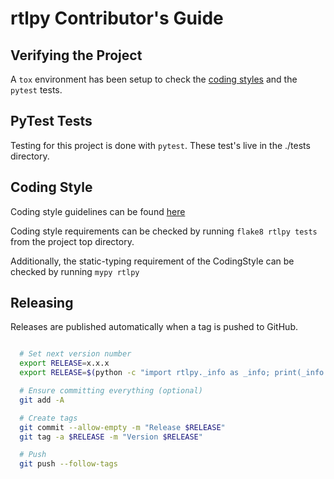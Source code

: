 # rtlpy Contributor's Guide

## Verifying the Project

A ```tox``` environment has been setup to check the [coding styles](#Coding-Style) and the ```pytest``` tests.

## PyTest Tests
Testing for this project is done with ```pytest```.
These test's live in the ./tests directory.

## Coding Style
Coding style guidelines can be found [here](./CodingStyle.md)

Coding style requirements can be checked by running ```flake8 rtlpy tests``` from
  the project top directory.

Additionally, the static-typing requirement of the CodingStyle can be checked
  by running ```mypy rtlpy```

## Releasing

Releases are published automatically when a tag is pushed to GitHub.

```bash

  # Set next version number
  export RELEASE=x.x.x
  export RELEASE=$(python -c "import rtlpy._info as _info; print(_info.__version__)")

  # Ensure committing everything (optional)
  git add -A

  # Create tags
  git commit --allow-empty -m "Release $RELEASE"
  git tag -a $RELEASE -m "Version $RELEASE"

  # Push
  git push --follow-tags
```
